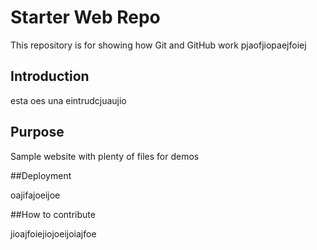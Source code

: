 # Starter Web Repo

This repository is for showing how Git and GitHub work
pjaofjiopaejfoiej 

## Introduction

esta oes una eintrudcjuaujio

## Purpose

Sample website with plenty of files for demos

##Deployment

oajifajoeijoe

##How to contribute

jioajfoiejiojoeijoiajfoe
